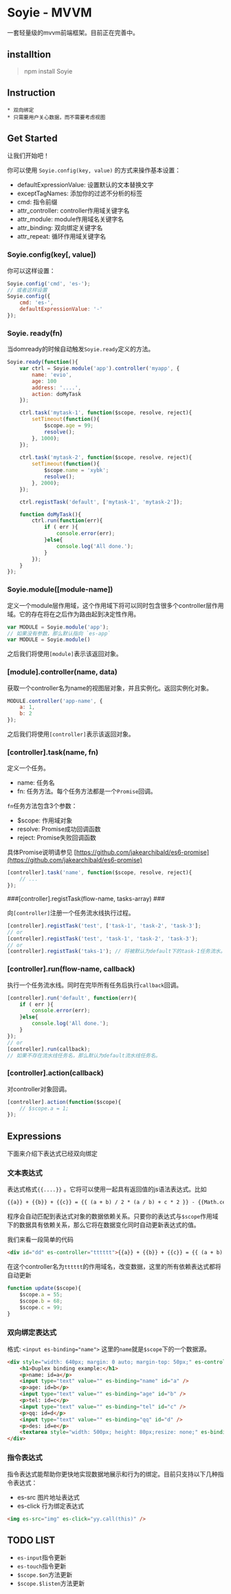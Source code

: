 Soyie - MVVM
==================

一套轻量级的mvvm前端框架。目前正在完善中。

## installtion ##

> npm install Soyie

## Instruction ##

	* 双向绑定
	* 只需要用户关心数据，而不需要考虑视图

## Get Started ##

让我们开始吧！

你可以使用 `Soyie.config(key, value)` 的方式来操作基本设置：

  * defaultExpressionValue: 设置默认的文本替换文字
  * exceptTagNames: 添加你的过滤不分析的标签
  *  cmd: 指令前缀
  *  attr_controller: controller作用域关键字名
  *  attr_module: module作用域名关键字名
  *  attr_binding: 双向绑定关键字名
  *  attr_repeat: 循环作用域关键字名

### Soyie.config(key[, value]) ###

你可以这样设置：

``` javascript
Soyie.config('cmd', 'es-');
// 或者这样设置
Soyie.config({
	cmd: 'es-',
	defaultExpressionValue: '-'
});
```

### Soyie. ready(fn) ###

当domready的时候自动触发`Soyie.ready`定义的方法。

``` javascript
Soyie.ready(function(){
	var ctrl = Soyie.module('app').controller('myapp', {
		name: 'evio',
		age: 100
		address: '....',
		action: doMyTask
	});

	ctrl.task('mytask-1', function($scope, resolve, reject){
		setTimeout(function(){
			$scope.age = 99;
			resolve();
		}, 1000);
	});
	
	ctrl.task('mytask-2', function($scope, resolve, reject){
		setTimeout(function(){
			$scope.name = 'xybk';
			resolve();
		}, 2000);
	});

	ctrl.registTask('default', ['mytask-1', 'mytask-2']);

	function doMyTask(){
		ctrl.run(function(err){
			if ( err ){
				console.error(err);
			}else{
				console.log('All done.');
			}
		});
	}
});
```

### Soyie.module([module-name]) ###

定义一个module层作用域，这个作用域下将可以同时包含很多个controller层作用域。它的存在将在之后作为路由起到决定性作用。

``` javascript
var MODULE = Soyie.module('app');
// 如果没有参数，那么默认指向 `es-app`
var MODULE = Soyie.module()
```

之后我们将使用`[module]`表示该返回对象。

### [module].controller(name, data) ###

获取一个controller名为name的视图层对象，并且实例化。返回实例化对象。

``` javascript
MODULE.controller('app-name', {
	a: 1,
	b: 2
});
```

之后我们将使用`[controller]`表示该返回对象。

### [controller].task(name, fn) ###

定义一个任务。

  * name: 任务名
  * fn: 任务方法。每个任务方法都是一个`Promise`回调。

`fn`任务方法包含3个参数：

  * $scope: 作用域对象
  * resolve: Promise成功回调函数
  * reject: Promise失败回调函数

具体Promise说明请参见 [https://github.com/jakearchibald/es6-promise](https://github.com/jakearchibald/es6-promise)

``` javascript
[controller].task('name', function($scope, resolve, reject){
	// ...
});
```

###[controller].registTask(flow-name, tasks-array) ###

向`[controller]`注册一个任务流水线执行过程。

``` javascript
[controller].registTask('test', ['task-1', 'task-2', 'task-3'];
// or
[controller].registTask('test', 'task-1', 'task-2', 'task-3');
// or 
[controller].registTask('taks-1'); // 将被默认为default下的task-1任务流水。
```

### [controller].run(flow-name, callback) ###

执行一个任务流水线。同时在完毕所有任务后执行`callback`回调。

``` javascript
[controller].run('default', function(err){
	if ( err ){
		console.error(err);
	}else{
		console.log('All done.');
	}
});
// or
[controller].run(callback);
// 如果不存在流水线任务名，那么默认为default流水线任务名。
```

### [controller].action(callback) ###

对controller对象回调。

``` javascript
[controller].action(function($scope){
	// $scope.a = 1;
});
```

## Expressions ##

下面来介绍下表达式已经双向绑定

### 文本表达式 ###

表达式格式`{{....}}` 。它将可以使用一起具有返回值的js语法表达式。比如

``` html
{{a}} + {{b}} + {{c}} = {{ (a + b) / 2 * (a / b) + c * 2 }} - {{Math.ceil(a)}}
```

程序会自动匹配到表达式对象的数据依赖关系。只要你的表达式与`$scope`作用域下的数据具有依赖关系，那么它将在数据变化同时自动更新表达式的值。

我们来看一段简单的代码

``` html
<div id="dd" es-controller="tttttt">{{a}} + {{b}} + {{c}} = {{ (a + b) / 2 * (a / b) + c * 2 }} - {{Math.ceil(a)}}</div>
```
在这个controller名为`tttttt`的作用域名，改变数据，这里的所有依赖表达式都将自动更新

``` javascript
function update($scope){
	$scope.a = 55;
	$scope.b = 68;
	$scope.c = 99;
}
```

### 双向绑定表达式 ###

 格式:  `<input es-binding="name">` 这里的`name`就是`$scope`下的一个数据源。

``` html
<div style="width: 640px; margin: 0 auto; margin-top: 50px;" es-controller="mvvm" id="asp">
    <h1>Duplex binding example:</h1>
    <p>name: id=a</p>
    <input type="text" value="" es-binding="name" id="a" />
    <p>age: id=b</p>
    <input type="text" value="" es-binding="age" id="b" />
    <p>tel: id=c</p>
    <input type="text" value="" es-binding="tel" id="c" />
    <p>qq: id=d</p>
    <input type="text" value="" es-binding="qq" id="d" />
    <p>des: id=e</p>
    <textarea style="width: 500px; height: 80px;resize: none;" es-binding="des" id="e"></textarea><br />
</div>
```

### 指令表达式 ###

指令表达式能帮助你更快地实现数据地展示和行为的绑定。目前只支持以下几种指令表达式：

  * es-src 图片地址表达式
  * es-click 行为绑定表达式

``` html
<img es-src="img" es-click="yy.call(this)" />
```

## TODO LIST ##

  * `es-input`指令更新
  * `es-touch`指令更新
  * `$scope.$on`方法更新
  * `$scope.$listen`方法更新